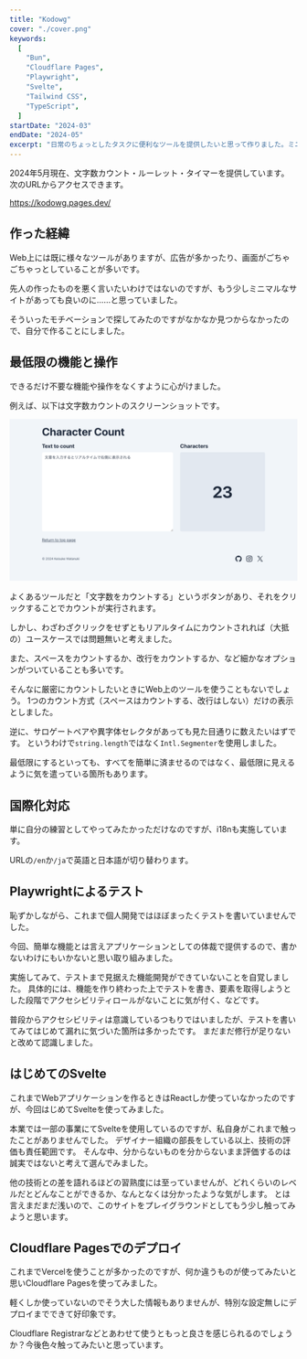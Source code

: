 ```yaml
---
title: "Kodowg"
cover: "./cover.png"
keywords:
  [
    "Bun",
    "Cloudflare Pages",
    "Playwright",
    "Svelte",
    "Tailwind CSS",
    "TypeScript",
  ]
startDate: "2024-03"
endDate: "2024-05"
excerpt: "日常のちょっとしたタスクに便利なツールを提供したいと思って作りました。ミニマルな機能と見た目にしています。"
---
```


2024年5月現在、文字数カウント・ルーレット・タイマーを提供しています。
次のURLからアクセスできます。

https://kodowg.pages.dev/

## 作った経緯

Web上には既に様々なツールがありますが、広告が多かったり、画面がごちゃごちゃっとしていることが多いです。

先人の作ったものを悪く言いたいわけではないのですが、もう少しミニマルなサイトがあっても良いのに……と思っていました。

そういったモチベーションで探してみたのですがなかなか見つからなかったので、自分で作ることにしました。

## 最低限の機能と操作

できるだけ不要な機能や操作をなくすように心がけました。

例えば、以下は文字数カウントのスクリーンショットです。

![](./character-count.png)

よくあるツールだと「文字数をカウントする」というボタンがあり、それをクリックすることでカウントが実行されます。

しかし、わざわざクリックをせずともリアルタイムにカウントされれば（大抵の）ユースケースでは問題無いと考えました。

また、スペースをカウントするか、改行をカウントするか、など細かなオプションがついていることも多いです。

そんなに厳密にカウントしたいときにWeb上のツールを使うこともないでしょう。
1つのカウント方式（スペースはカウントする、改行はしない）だけの表示としました。

逆に、サロゲートペアや異字体セレクタがあっても見た目通りに数えたいはずです。
というわけで`string.length`ではなく`Intl.Segmenter`を使用しました。

最低限にするといっても、すべてを簡単に済ませるのではなく、最低限に見えるように気を遣っている箇所もあります。

## 国際化対応

単に自分の練習としてやってみたかっただけなのですが、i18nも実施しています。

URLの`/en`か`/ja`で英語と日本語が切り替わります。

## Playwrightによるテスト

恥ずかしながら、これまで個人開発ではほぼまったくテストを書いていませんでした。

今回、簡単な機能とは言えアプリケーションとしての体裁で提供するので、書かないわけにもいかないと思い取り組みました。

実施してみて、テストまで見据えた機能開発ができていないことを自覚しました。
具体的には、機能を作り終わった上でテストを書き、要素を取得しようとした段階でアクセシビリティロールがないことに気が付く、などです。

普段からアクセシビリティは意識しているつもりではいましたが、テストを書いてみてはじめて漏れに気づいた箇所は多かったです。
まだまだ修行が足りないと改めて認識しました。

## はじめてのSvelte

これまでWebアプリケーションを作るときはReactしか使っていなかったのですが、今回はじめてSvelteを使ってみました。

本業では一部の事業にてSvelteを使用しているのですが、私自身がこれまで触ったことがありませんでした。
デザイナー組織の部長をしている以上、技術の評価も責任範囲です。
そんな中、分からないものを分からないまま評価するのは誠実ではないと考えて選んでみました。

他の技術との差を語れるほどの習熟度には至っていませんが、どれくらいのレベルだとどんなことができるか、なんとなくは分かったような気がします。
とは言えまだまだ浅いので、このサイトをプレイグラウンドとしてもう少し触ってみようと思います。

## Cloudflare Pagesでのデプロイ

これまでVercelを使うことが多かったのですが、何か違うものが使ってみたいと思いCloudflare Pagesを使ってみました。

軽くしか使っていないのでそう大した情報もありませんが、特別な設定無しにデプロイまでできて好印象です。

Cloudflare Registrarなどとあわせて使うともっと良さを感じられるのでしょうか？今後色々触ってみたいと思っています。

